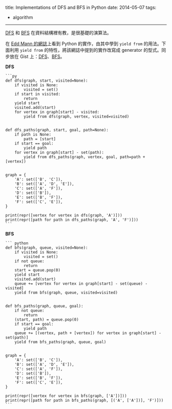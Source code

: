 title: Implementations of DFS and BFS in Python
date: 2014-05-07
tags:
- algorithm
---

[DFS](http://zh.wikipedia.org/zh-tw/%E6%B7%B1%E5%BA%A6%E4%BC%98%E5%85%88%E6%90%9C%E7%B4%A2) 和 [BFS](http://zh.wikipedia.org/zh-tw/%E5%B9%BF%E5%BA%A6%E4%BC%98%E5%85%88%E6%90%9C%E7%B4%A2) 在資料結構裡有教，是很基礎的演算法。

在 [Edd Mann 的網誌](http://eddmann.com/posts/depth-first-search-and-breadth-first-search-in-python/)上看到 Python 的實作，由其中學到 `yield from` 的用法。下面利用 `yield from` 的特性，將該網誌中提到的實作改寫成 generator 的型式。同步放在 Gist 上：[DFS](https://gist.github.com/changyuheng/08ffb779d83679393926)、[BFS](https://gist.github.com/changyuheng/97d320206af9a0018d7d)。

<!-- more -->

**DFS**

    ```py
    def dfs(graph, start, visited=None):
        if visited is None:
            visited = set()
        if start in visited:
            return
        yield start
        visited.add(start)
        for vertex in graph[start] - visited:
            yield from dfs(graph, vertex, visited=visited)


    def dfs_paths(graph, start, goal, path=None):
        if path is None:
            path = [start]
        if start == goal:
            yield path
        for vertex in graph[start] - set(path):
            yield from dfs_paths(graph, vertex, goal, path=path + [vertex])


    graph = {
        'A': set(['B', 'C']),
        'B': set(['A', 'D', 'E']),
        'C': set(['A', 'F']),
        'D': set(['B']),
        'E': set(['B', 'F']),
        'F': set(['C', 'E']),
    }

    print(repr([vertex for vertex in dfs(graph, 'A')]))
    print(repr([path for path in dfs_paths(graph, 'A', 'F')]))
    ```

**BFS**

    ``` python
    def bfs(graph, queue, visited=None):
        if visited is None:
            visited = set()
        if not queue:
            return
        start = queue.pop(0)
        yield start
        visited.add(start)
        queue += [vertex for vertex in graph[start] - set(queue) - visited]
        yield from bfs(graph, queue, visited=visited)


    def bfs_paths(graph, queue, goal):
        if not queue:
            return
        (start, path) = queue.pop(0)
        if start == goal:
            yield path
        queue += [(vertex, path + [vertex]) for vertex in graph[start] - set(path)]
        yield from bfs_paths(graph, queue, goal)


    graph = {
        'A': set(['B', 'C']),
        'B': set(['A', 'D', 'E']),
        'C': set(['A', 'F']),
        'D': set(['B']),
        'E': set(['B', 'F']),
        'F': set(['C', 'E']),
    }

    print(repr([vertex for vertex in bfs(graph, ['A'])]))
    print(repr([path for path in bfs_paths(graph, [('A', ['A'])], 'F')]))
    ```
